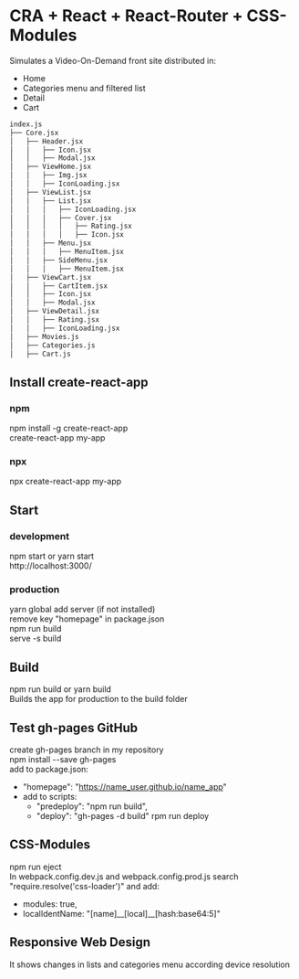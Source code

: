 # CRA + React + React-Router + CSS-Modules

Simulates a Video-On-Demand front site distributed in:
* Home
* Categories menu and filtered list
* Detail
* Cart

```bash
index.js
├── Core.jsx 
│   ├── Header.jsx  
│   │   ├── Icon.jsx
│   │   ├── Modal.jsx
│   ├── ViewHome.jsx
│   │   ├── Img.jsx
│   │   ├── IconLoading.jsx
│   ├── ViewList.jsx  
│   │   ├── List.jsx
│   │   │   ├── IconLoading.jsx
│   │   │   ├── Cover.jsx 
│   │   │   │   ├── Rating.jsx  
│   │   │   │   ├── Icon.jsx 
│   │   ├── Menu.jsx
│   │   │   ├── MenuItem.jsx
│   │   ├── SideMenu.jsx
│   │   │   ├── MenuItem.jsx
│   ├── ViewCart.jsx  
│   │   ├── CartItem.jsx 
│   │   ├── Icon.jsx
│   │   ├── Modal.jsx
│   ├── ViewDetail.jsx   
│   │   ├── Rating.jsx 
│   │   ├── IconLoading.jsx 
│   ├── Movies.js  
│   ├── Categories.js
│   ├── Cart.js
```

## Install create-react-app
### npm
npm install -g create-react-app  
create-react-app my-app
### npx
npx create-react-app my-app

## Start
### development
npm start or yarn start  
http://localhost:3000/  
### production
yarn global add server (if not installed)   
remove key "homepage" in package.json   
npm run build   
serve -s build  

## Build
npm run build or yarn build   
Builds the app for production to the build folder

## Test gh-pages GitHub
create gh-pages branch in my repository   
npm install --save gh-pages   
add to package.json:  
- "homepage": "https://name_user.github.io/name_app"
- add to scripts:
  - "predeploy": "npm run build",
  - "deploy": "gh-pages -d build"
rpm run deploy  

## CSS-Modules
npm run eject  
In webpack.config.dev.js and webpack.config.prod.js search "require.resolve('css-loader')" and add:
- modules: true,
- localIdentName: "\[name]\_\_\[local]\_\_\[hash:base64:5]"

## Responsive Web Design
It shows changes in lists and categories menu according device resolution

